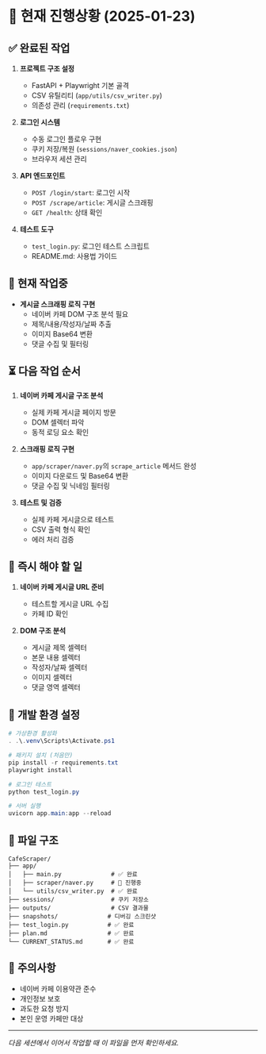 # 🚀 현재 진행상황 (2025-01-23)

## ✅ 완료된 작업
1. **프로젝트 구조 설정**
   - FastAPI + Playwright 기본 골격
   - CSV 유틸리티 (`app/utils/csv_writer.py`)
   - 의존성 관리 (`requirements.txt`)

2. **로그인 시스템**
   - 수동 로그인 플로우 구현
   - 쿠키 저장/복원 (`sessions/naver_cookies.json`)
   - 브라우저 세션 관리

3. **API 엔드포인트**
   - `POST /login/start`: 로그인 시작
   - `POST /scrape/article`: 게시글 스크래핑
   - `GET /health`: 상태 확인

4. **테스트 도구**
   - `test_login.py`: 로그인 테스트 스크립트
   - README.md: 사용법 가이드

## 🔄 현재 작업중
- **게시글 스크래핑 로직 구현**
  - 네이버 카페 DOM 구조 분석 필요
  - 제목/내용/작성자/날짜 추출
  - 이미지 Base64 변환
  - 댓글 수집 및 필터링

## ⏳ 다음 작업 순서
1. **네이버 카페 게시글 구조 분석**
   - 실제 카페 게시글 페이지 방문
   - DOM 셀렉터 파악
   - 동적 로딩 요소 확인

2. **스크래핑 로직 구현**
   - `app/scraper/naver.py`의 `scrape_article` 메서드 완성
   - 이미지 다운로드 및 Base64 변환
   - 댓글 수집 및 닉네임 필터링

3. **테스트 및 검증**
   - 실제 카페 게시글으로 테스트
   - CSV 출력 형식 확인
   - 에러 처리 검증

## 🎯 즉시 해야 할 일
1. **네이버 카페 게시글 URL 준비**
   - 테스트할 게시글 URL 수집
   - 카페 ID 확인

2. **DOM 구조 분석**
   - 게시글 제목 셀렉터
   - 본문 내용 셀렉터
   - 작성자/날짜 셀렉터
   - 이미지 셀렉터
   - 댓글 영역 셀렉터

## 🔧 개발 환경 설정
```powershell
# 가상환경 활성화
. .\.venv\Scripts\Activate.ps1

# 패키지 설치 (처음만)
pip install -r requirements.txt
playwright install

# 로그인 테스트
python test_login.py

# 서버 실행
uvicorn app.main:app --reload
```

## 📁 파일 구조
```
CafeScraper/
├── app/
│   ├── main.py              # ✅ 완료
│   ├── scraper/naver.py     # 🔄 진행중
│   └── utils/csv_writer.py  # ✅ 완료
├── sessions/                # 쿠키 저장소
├── outputs/                 # CSV 결과물
├── snapshots/              # 디버깅 스크린샷
├── test_login.py           # ✅ 완료
├── plan.md                 # ✅ 완료
└── CURRENT_STATUS.md       # ✅ 완료
```

## 🚨 주의사항
- 네이버 카페 이용약관 준수
- 개인정보 보호
- 과도한 요청 방지
- 본인 운영 카페만 대상

---
*다음 세션에서 이어서 작업할 때 이 파일을 먼저 확인하세요.*
